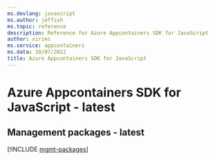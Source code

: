 ```yaml
---
ms.devlang: javascript
ms.author: jeffish
ms.topic: reference
description: Reference for Azure Appcontainers SDK for JavaScript
author: xirzec
ms.service: appcontainers
ms.data: 10/07/2022
title: Azure Appcontainers SDK for JavaScript
---
```

# Azure Appcontainers SDK for JavaScript - latest

## Management packages - latest
[!INCLUDE [mgmt-packages](appcontainers-mgmt-index.md)]